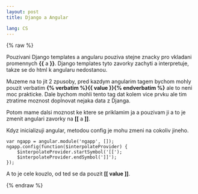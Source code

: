 ```yaml
---
layout: post
title: Django a Angular

lang: CS
---
```


{% raw %}

Pouzivani Django templates a angularu pouziva stejne znacky pro vkladani promennych __{{__ a __}}__. Django templates tyto zavorky zachyti a interpretuje, takze se do html k angularu nedostanou.

Muzeme na to jit 2 zpusoby, pred kazdym angularim tagem bychom mohly pouzit verbatim __{% verbatim %}{{ value }}{% endverbatim %}__ ale to neni moc prakticke. Dale bychom mohli tento tag dat kolem vice prvku ale tim ztratime moznost doplnovat nejaka data z Djanga.

Potom mame dalsi moznost ke ktere se priklamim ja a pouzivam ji a to je zmenit angulari zavorky na __[[__ a __]]__.

Kdyz inicializuji angular, metodou config je mohu zmeni na cokoliv jineho.

    var ngapp = angular.module('ngapp', []);
    ngapp.config(function($interpolateProvider) {
        $interpolateProvider.startSymbol('[[');
        $interpolateProvider.endSymbol(']]');
    });

A to je cele kouzlo, od ted se da pouzit __[[ value ]]__.

{% endraw %}
